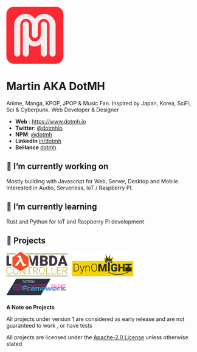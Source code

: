 [![DotMH](https://github.com/dotmh/dotmh/raw/master/logo.png)](https://www.dotmh.io)

Martin AKA DotMH
================

Anime, Manga, KPOP, JPOP & Music Fan. Inspired by Japan, Korea, SciFi, Sci & Cyberpunk. Web Developer & Designer

- __Web__ : <https://www.dotmh.io>
- __Twitter__: [@dotmhio](https://www.twitter.com/dotmhio)
- __NPM__: [@dotmh](https://www.npmjs.com/dotmh)
- __LinkedIn__ [in/dotmh](https://www.linkedin.com/in/dotmh/)
- __BeHance__ [dotmh](https://www.behance.net/dotmh)

🔭 I’m currently working on
----------------------------

Mostly building with Javascript for Web, Server, Desktop and Mobile. 
Interested in Audio, Serverless, IoT / Raspberry PI. 

🌱 I’m currently learning
--------------------------

Rust and Python for IoT and Raspberry PI development

💽 Projects
-----------

<a href="https://github.com/dotmh/lambda-controller"><img src="https://raw.githubusercontent.com/dotmh/lambda-controller/master/logo.svg" alt="Lambda Controller" width="32%"></a> &nbsp;
<a href="https://github.com/dotmh/dyn-o-might"><img src="https://github.com/dotmh/dyn-o-might/raw/master/logo.svg?sanitize=true" width="32%" alt="Dyn-O-Might"></a> &nbsp;
<a href="https://github.com/dotmh/ghostline"><img src="https://github.com/dotmh/ghostline/raw/master/Logo.svg" width="32%" alt="Ghostline"></a>

__A Note on Projects__

All projects under version 1 are considered as early release and are not guaranteed to work , or have tests

All projects are licensed under the [Apache-2.0 License](https://www.apache.org/licenses/LICENSE-2.0) unless otherwise stated
